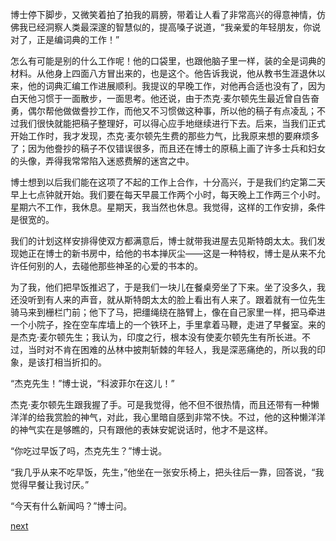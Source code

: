 
博士停下脚步，又微笑着拍了拍我的肩膀，带着让人看了非常高兴的得意神情，仿佛我已经洞察人类最深邃的智慧似的，提高嗓子说道，“我亲爱的年轻朋友，你说对了，正是编词典的工作！”

怎么有可能是别的什么工作呢！他的口袋里，也跟他脑子里一样，装的全是词典的材料。从他身上四面八方冒出来的，也是这个。他告诉我说，他从教书生涯退休以来，他的词典汇编工作进展顺利。我提议的早晚工作，对他再合适也没有了，因为白天他习惯于一面散步，一面思考。他还说，由于杰克·麦尔顿先生最近曾自告奋勇，偶尔帮他做做誊抄工作，而他又不习惯做这种事，所以他的稿子有点凌乱；不过我们很快就能把稿子整理好，可以得心应手地继续进行下去。后来，当我们正式开始工作时，我才发现，杰克·麦尔顿先生费的那些力气，比我原来想的要麻烦多了；因为他誊抄的稿子不仅错误很多，而且还在博士的原稿上画了许多士兵和妇女的头像，弄得我常常陷入迷惑费解的迷宫之中。

博士想到以后我们能在这项了不起的工作上合作，十分高兴，于是我们约定第二天早上七点钟就开始。我们要在每天早晨工作两个小时，每天晚上工作两三个小时。星期六不工作，我休息。星期天，我当然也休息。我觉得，这样的工作安排，条件是很宽的。

我们的计划这样安排得使双方都满意后，博士就带我进屋去见斯特朗太太。我们发现她正在博士的新书房中，给他的书本掸灰尘——这是一种特权，博士是从来不允许任何别的人，去碰他那些神圣的心爱的书本的。

为了我，他们把早饭推迟了，于是我们一块儿在餐桌旁坐了下来。坐了没多久，我还没听到有人来的声音，就从斯特朗太太的脸上看出有人来了。跟着就有一位先生骑马来到栅栏门前；他下了马，把缰绳绕在胳臂上，像在自己家里一样，把马牵进一个小院子，拴在空车库墙上的一个铁环上，手里拿着马鞭，走进了早餐室。来的是杰克·麦尔顿先生；我认为，印度之行，根本没有使麦尔顿先生有所长进。不过，当时对不肯在困难的丛林中披荆斩棘的年轻人，我是深恶痛绝的，所以我的印象，是该打相当折扣的。

“杰克先生！”博士说，“科波菲尔在这儿！”

杰克·麦尔顿先生跟我握了手。可是我觉得，他不但不很热情，而且还带有一种懒洋洋的给我赏脸的神气，对此，我心里暗自感到非常不快。不过，他的这种懒洋洋的神气实在是够瞧的，只有跟他的表妹安妮说话时，他才不是这样。

“你吃过早饭了吗，杰克先生？”博士说。

“我几乎从来不吃早饭，先生，”他坐在一张安乐椅上，把头往后一靠，回答说，“我觉得早餐让我讨厌。”

“今天有什么新闻吗？”博士问。

[next](page465.md)